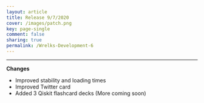 ```yaml
---
layout: article
title: Release 9/7/2020
cover: /images/patch.png
key: page-single
comment: false
sharing: true
permalink: /Wrelks-Development-6
---
```

   
---
   
**Changes**

- Improved stability and loading times 
- Improved Twitter card
- Added 3 Qiskit flashcard decks (More coming soon)


